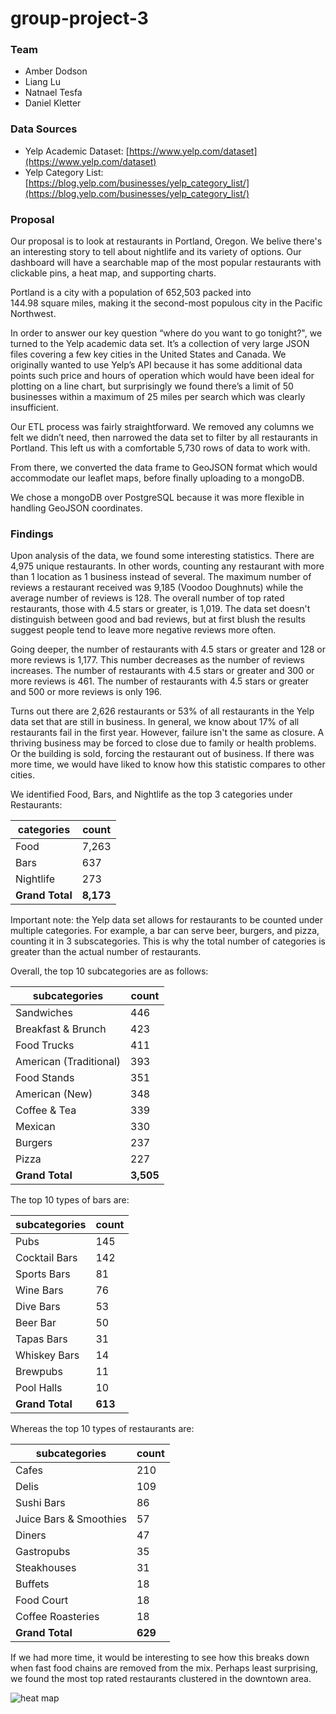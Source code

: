 # group-project-3

### Team
* Amber Dodson
* Liang Lu
* Natnael Tesfa
* Daniel Kletter

### Data Sources

* Yelp Academic Dataset: [https://www.yelp.com/dataset](https://www.yelp.com/dataset)
* Yelp Category List: [https://blog.yelp.com/businesses/yelp_category_list/](https://blog.yelp.com/businesses/yelp_category_list/)

### Proposal

Our proposal is to look at restaurants in Portland, Oregon. We belive there's an interesting story to tell about nightlife and its variety of options. Our dashboard will have a searchable map of the most popular restaurants with clickable pins, a heat map, and supporting charts.

Portland is a city with a population of 652,503 packed into 144.98 square miles, making it the second-most populous city in the Pacific Northwest.

In order to answer our key question “where do you want to go tonight?", we turned to the Yelp academic data set. It’s a collection of very large JSON files covering a few key cities in the United States and Canada. We originally wanted to use Yelp’s API because it has some additional data points such price and hours of operation which would have been ideal for plotting on a line chart, but surprisingly we found there’s a limit of 50 businesses within a maximum of 25 miles per search which was clearly insufficient.

Our ETL process was fairly straightforward. We removed any columns we felt we didn’t need, then narrowed the data set to filter by all restaurants in Portland. This left us with a comfortable 5,730 rows of data to work with.

From there, we converted the data frame to GeoJSON format which would accommodate our leaflet maps, before finally uploading to a mongoDB.

We chose a mongoDB over PostgreSQL because it was more flexible in handling GeoJSON coordinates.

### Findings

Upon analysis of the data, we found some interesting statistics. There are 4,975 unique restaurants. In other words, counting any restaurant with more than 1 location as 1 business instead of several. The maximum number of reviews a restaurant received was 9,185 (Voodoo Doughnuts) while the average number of reviews is 128. The overall number of top rated restaurants, those with 4.5 stars or greater, is 1,019. The data set doesn't distinguish between good and bad reviews, but at first blush the results suggest people tend to leave more negative reviews more often.

Going deeper, the number of restaurants with 4.5 stars or greater and 128 or more reviews is 1,177. This number decreases as the number of reviews increases. The number of restaurants with 4.5 stars or greater and 300 or more reviews is 461. The number of restaurants with 4.5 stars or greater and 500 or more reviews is only 196.

Turns out there are 2,626 restaurants or 53% of all restaurants in the Yelp data set that are still in business. In general, we know about 17% of all restaurants fail in the first year. However, failure isn't the same as closure. A thriving business may be forced to close due to family or health problems. Or the building is sold, forcing the restaurant out of business. If there was more time, we would have liked to know how this statistic compares to other cities.

We identified Food, Bars, and Nightlife as the top 3 categories under Restaurants:

**categories** | **count**
----- | -----
Food | 7,263
Bars | 637
Nightlife | 273
**Grand Total** | **8,173**

Important note: the Yelp data set allows for restaurants to be counted under multiple categories. For example, a bar can serve beer, burgers, and pizza, counting it in 3 subscategories. This is why the total number of categories is greater than the actual number of restaurants.

Overall, the top 10 subcategories are as follows:

**subcategories**  |**count**
----- | -----
Sandwiches | 446
Breakfast & Brunch | 423
Food Trucks | 411
American (Traditional) | 393
Food Stands | 351
American (New) | 348
Coffee & Tea | 339
Mexican | 330
Burgers | 237
Pizza | 227
**Grand Total** | **3,505**

The top 10 types of bars are:

**subcategories** | **count**
----- | -----
Pubs | 145
Cocktail Bars | 142
Sports Bars | 81
Wine Bars | 76
Dive Bars | 53
Beer Bar | 50
Tapas Bars | 31
Whiskey Bars | 14
Brewpubs | 11
Pool Halls | 10
**Grand Total** | **613**

Whereas the top 10 types of restaurants are:

**subcategories** | **count**
----- | -----
Cafes | 210
Delis | 109
Sushi Bars | 86
Juice Bars & Smoothies | 57
Diners | 47
Gastropubs | 35
Steakhouses | 31
Buffets | 18
Food Court | 18
Coffee Roasteries | 18
**Grand Total** | **629**

If we had more time, it would be interesting to see how this breaks down when fast food chains are removed from the mix. Perhaps least surprising, we found the most top rated restaurants clustered in the downtown area.

![heat map](images/Heatmap-Screen-Shot.png)
